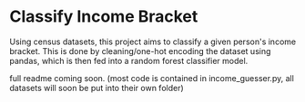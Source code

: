 # **Classify Income Bracket**
Using census datasets, this project aims to classify a given person's income bracket. This is done by cleaning/one-hot encoding the dataset using pandas, which is then fed into a random forest classifier model. 

full readme coming soon. (most code is contained in income_guesser.py, all datasets will soon be put into their own folder)

 
